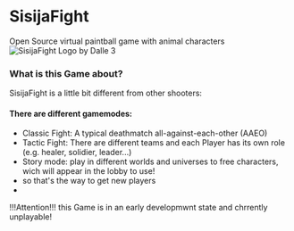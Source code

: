 # SisijaFight
Open Source virtual paintball game with animal characters
![SisijaFight Logo by Dalle 3](https://github.com/SpringTech-Studios/SisijaFight/assets/128484007/255be1bd-5894-488b-9702-efe52a035f87)


### What is this Game about?
SisijaFight is a little bit different from other shooters:
#### There are different gamemodes:
* Classic Fight: A typical deathmatch all-against-each-other (AAEO)
* Tactic Fight: There are different teams and each Player has its own role (e.g. healer, solidier, leader...)
* Story mode: play in different worlds and universes to free characters, wich will appear in the lobby to use!
 * so that's the way to get new players
 * 
!!!Attention!!!
this Game is in an early developmwnt state and chrrently unplayable!
